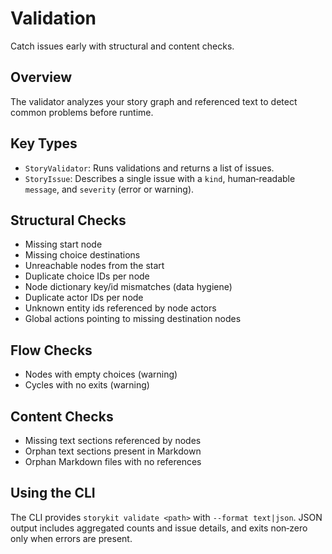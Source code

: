 # Validation

Catch issues early with structural and content checks.

## Overview

The validator analyzes your story graph and referenced text to detect common problems before runtime.

## Key Types

- ``StoryValidator``: Runs validations and returns a list of issues.
- ``StoryIssue``: Describes a single issue with a `kind`, human‑readable `message`, and `severity` (error or warning).

## Structural Checks

- Missing start node
- Missing choice destinations
- Unreachable nodes from the start
- Duplicate choice IDs per node
- Node dictionary key/id mismatches (data hygiene)
- Duplicate actor IDs per node
- Unknown entity ids referenced by node actors
- Global actions pointing to missing destination nodes

## Flow Checks

- Nodes with empty choices (warning)
- Cycles with no exits (warning)

## Content Checks

- Missing text sections referenced by nodes
- Orphan text sections present in Markdown
- Orphan Markdown files with no references

## Using the CLI

The CLI provides `storykit validate <path>` with `--format text|json`. JSON output includes aggregated counts and issue details, and exits non‑zero only when errors are present.
